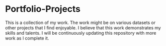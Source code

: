 # Portfolio-Projects
This is a collection of my work.
The work might be on various datasets or other projects that I find enjoyable.
I believe that this work demonstrates my skills and talents.
I will be continuously updating this repository with more work as I complete it.
